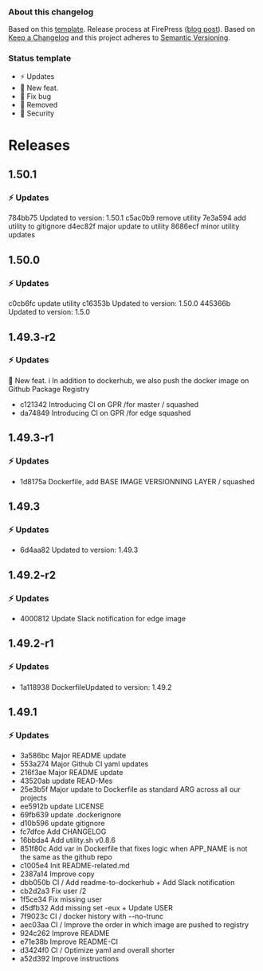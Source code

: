 ### About this changelog

Based on this [template](https://gist.github.com/pascalandy/af709db02d3fe132a3e6f1c11b934fe4). Release process at FirePress ([blog post](https://firepress.org/en/software-and-ghost-updates/)). Based on [Keep a Changelog](https://keepachangelog.com/en/1.0.0/) and this project adheres to [Semantic Versioning](https://semver.org/spec/v2.0.0.html).

### Status template

- ⚡️ Updates
- 🚀 New feat.
- 🐛 Fix bug
- 🛑 Removed
- 🔑 Security

# Releases

## 1.50.1
### ⚡️ Updates
784bb75 Updated to version: 1.50.1
c5ac0b9 remove utility
7e3a594 add utility to gitignore
d4ec82f major update to utility
8686ecf minor utility updates

## 1.50.0
### ⚡️ Updates
c0cb6fc update utility
c16353b Updated to version: 1.50.0
445366b Updated to version: 1.5.0

## 1.49.3-r2
### ⚡️ Updates

🚀 New feat. i In addition to dockerhub, we also push the docker image on Github Package Registry

- c121342 Introducing CI on GPR /for master / squashed
- da74849 Introducing CI on GPR /for edge squashed

## 1.49.3-r1
### ⚡️ Updates
- 1d8175a Dockerfile, add BASE IMAGE VERSIONNING LAYER / squashed

## 1.49.3
### ⚡️ Updates
- 6d4aa82 Updated to version: 1.49.3

## 1.49.2-r2
### ⚡️ Updates
- 4000812 Update Slack notification for edge image

## 1.49.2-r1
### ⚡️ Updates
- 1a118938 DockerfileUpdated to version: 1.49.2

## 1.49.1
### ⚡️ Updates
- 3a586bc Major README update
- 553a274 Major Github CI yaml updates
- 216f3ae Major README update
- 43520ab update READ-Mes
- 25e3b5f Major update to Dockerfile as standard ARG across all our projects
- ee5912b update LICENSE
- 69fb639 update .dockerignore
- d10b596 update gitignore
- fc7dfce Add CHANGELOG
- 16bbda4 Add utility.sh v0.8.6
- 851f80c Add var in Dockerfile that fixes logic when APP_NAME is not the same as the github repo
- c1005e4 Init README-related.md
- 2387a14 Improve copy
- dbb050b CI / Add readme-to-dockerhub + Add Slack notification
- cb2d2a3 Fix user /2
- 1f5ce34 Fix missing user
- d5dfb32 Add missing set -eux + Update USER
- 7f9023c CI / docker history with --no-trunc
- aec03aa CI / Improve the order in which image are pushed to registry
- 924c262 Improve README
- e71e38b Improve README-CI
- d3424f0 CI / Optimize yaml and overall shorter
- a52d392 Improve instructions

